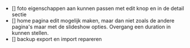 - [] foto eigenschappen aan kunnen passen met edit knop en in de detail sectie
- [] home pagina edit mogelijk maken, maar dan niet zoals de andere pagina's maar met de slideshow opties. Overgang een duration in kunnen stellen.
- [] backup export en import repareren